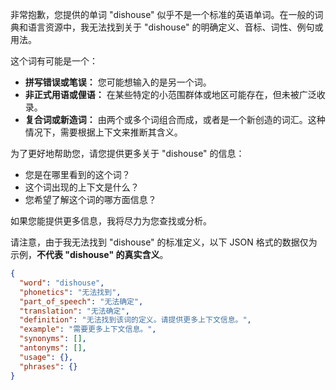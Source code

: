 非常抱歉，您提供的单词 "dishouse" 似乎不是一个标准的英语单词。在一般的词典和语言资源中，我无法找到关于 "dishouse" 的明确定义、音标、词性、例句或用法。

这个词有可能是一个：

*   **拼写错误或笔误：** 您可能想输入的是另一个词。
*   **非正式用语或俚语：** 在某些特定的小范围群体或地区可能存在，但未被广泛收录。
*   **复合词或新造词：** 由两个或多个词组合而成，或者是一个新创造的词汇。这种情况下，需要根据上下文来推断其含义。

为了更好地帮助您，请您提供更多关于 "dishouse" 的信息：

*   您是在哪里看到的这个词？
*   这个词出现的上下文是什么？
*   您希望了解这个词的哪方面信息？

如果您能提供更多信息，我将尽力为您查找或分析。

请注意，由于我无法找到 "dishouse" 的标准定义，以下 JSON 格式的数据仅为示例，**不代表 "dishouse" 的真实含义**。

```json
{
  "word": "dishouse",
  "phonetics": "无法找到",
  "part_of_speech": "无法确定",
  "translation": "无法确定",
  "definition": "无法找到该词的定义。请提供更多上下文信息。",
  "example": "需要更多上下文信息。",
  "synonyms": [],
  "antonyms": [],
  "usage": {},
  "phrases": {}
}
```
 